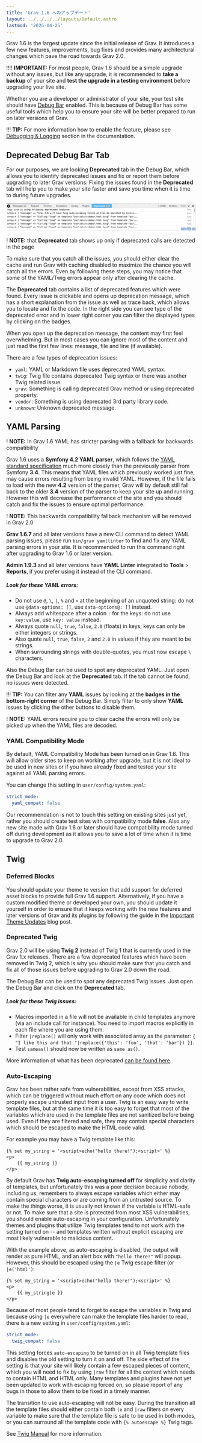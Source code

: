 ```yaml
---
title: 'Grav 1.6 へのアップデート'
layout: ../../../../layouts/Default.astro
lastmod: '2025-04-25'
---
```

Grav 1.6 is the largest update since the initial release of Grav. It introduces a few new features, improvements, bug fixes and provides many architectural changes which pave the road towards Grav 2.0.

!!!! **IMPORTANT:** For most people, Grav 1.6 should be a simple upgrade without any issues, but like any upgrade, it is recommended to **take a backup** of your site and **test the upgrade in a testing environment** before upgrading your live site.

Whether you are a developer or administrator of your site, your test site should have [Debug Bar](../../03.debugging/#debug-bar) enabled. This is because of Debug Bar has some useful tools which help you to ensure your site will be better prepared to run on later versions of Grav.

!!! **TIP:** For more information how to enable the feature, please see [Debugging & Logging](https://learn.getgrav.org/16/advanced/debugging) section in the documentation.

## Deprecated Debug Bar Tab

For our purposes, we are looking **Deprecated** tab in the Debug Bar, which allows you to identify deprecated issues and fix or report them before upgrading to later Grav versions. Fixing the issues found in the **Deprecated** tab will help you to make your site faster and save you time when it is time to during future upgrades.

![Deprecated Tab](deprecated-tab.png)

! **NOTE:** that **Deprecated** tab shows up only if deprecated calls are detected in the page

To make sure that you catch all the issues, you should either clear the cache and run Grav with caching disabled to maximize the chance you will catch all the errors. Even by following these steps, you may notice that some of the YAML/Twig errors appear only after clearing the cache.

The **Deprecated** tab contains a list of deprecated features which were found. Every issue is clickable and opens up deprecation message, which has a short explanation from the issue as well as trace back, which allows you to locate and fix the code. In the right side you can see type of the deprecated error and in lower right corner you can filter the displayed types by clicking on the badges.

When you open up the deprecation message, the content may first feel overwhelming. But in most cases you can ignore most of the content and just read the first few lines: message, file and line (if available).

There are a few types of deprecation issues:

* `yaml`: YAML or Markdown file uses deprecated YAML syntax.
* `twig`: Twig file contains deprecated Twig syntax or there was another Twig related issue.
* `grav`: Something is calling deprecated Grav method or using deprecated property.
* `vendor`: Something is using deprecated 3rd party library code.
* `unknown`: Unknown deprecated message.

## YAML Parsing

! **NOTE:** In Grav 1.6 YAML has stricter parsing with a fallback for backwards compatibility

Grav 1.6 uses a **Symfony 4.2 YAML parser**, which follows the [YAML standard specification](https://yaml.org/spec?target=_blank) much more closely than the previously parser from Symfony **3.4**. This means that YAML files which previously worked just fine, may cause errors resulting from being invalid YAML. However, if the file fails to load with the new **4.2** version of the parser, Grav will by default still fall back to the older **3.4** version of the parser to keep your site up and running. However this will decrease the performance of the site and you should catch and fix the issues to ensure optimal performance.

! **NOTE:** This backwards compatibility fallback mechanism will be removed in Grav 2.0

**Grav 1.6.7** and all later versions have a new CLI command to detect YAML parsing issues, please run `bin/grav yamllinter` to find and fix any YAML parsing errors in your site. It is recommended to run this command right after upgrading to Grav 1.6 or later version.

**Admin 1.9.3** and all later versions have **YAML Linter** integrated to **Tools** > **Reports**, if you prefer using it instead of the CLI command.

##### Look for these YAML errors:

- Do not use `@`, `\`, `|`, `%` and `>` at the beginning of an unquoted string: do not use `@data-options: []`, use `data-options@: []` instead.
- Always add whitespace after a colon `:` for the keys: do not use `key:value`, use `key: value` instead.
- Always quote `null`, `true`, `false`, `2.0` (floats) in keys; keys can only be either integers or strings.
- Also quote `null`, `true`, `false`, `2` and `2.0` in values if they are meant to be strings.
- When surrounding strings with double-quotes, you must now escape `\` characters.

Also the Debug Bar can be used to spot any deprecated YAML. Just open the Debug Bar and look at the **Deprecated** tab. If the tab cannot be found, no issues were detected.

!!! **TIP:** You can filter any **YAML** issues by looking at the **badges in the bottom-right corner** of the Debug Bar. Simply filter to only show **YAML** issues by clicking the other buttons to disable them.

! **NOTE:** YAML errors require you to clear cache the errors will only be picked up when the YAML files are decoded.

### YAML Compatibility Mode

By default, YAML Compatibility Mode has been turned on in Grav 1.6. This will allow older sites to keep on working after upgrade, but it is not ideal to be used in new sites or if you have already fixed and tested your site against all YAML parsing errors.

You can change this setting in `user/config/system.yaml`:

```yaml
strict_mode:
  yaml_compat: false
```

Our recommendation is not to touch this setting on existing sites just yet, rather you should create test sites with compatibility mode **false**. Also any new site made with Grav 1.6 or later should have compatibility mode turned off during development as it allows you to save a lot of time when it is time to upgrade to Grav 2.0.

## Twig

### Deferred Blocks

You should update your theme to version that add support for deferred asset blocks to provide full Grav 1.6 support. Alternatively, if you have a custom modified theme or developed your own, you should update it yourself in order to ensure that it keeps working with the new features and later versions of Grav and its plugins by following the guide in the [Important Theme Updates](https://getgrav.org/blog/important-theme-updates) blog post.

### Deprecated Twig

Grav 2.0 will be using **Twig 2** instead of Twig 1 that is currently used in the Grav 1.x releases. There are a few deprecated features which have been removed in Twig 2, which is why you should make sure that you catch and fix all of those issues before upgrading to Grav 2.0 down the road.

The Debug Bar can be used to spot any deprecated Twig issues. Just open the Debug Bar and click on the **Deprecated** tab.

##### Look for these Twig issues:

- Macros imported in a file will not be available in child templates anymore (via an include call for instance). You need to import macros explicitly in each file where you are using them.
- Filter `|replace()` will only work with associated array as the parameter: `{ "I like this and that."|replace({'this': 'foo', 'that': 'bar'}) }}`.
- Test `sameas()` should now be written as `same as()`.

More information of what has been deprecated [can be found here](https://twig.symfony.com/doc/1.x/deprecated.html?target=_blank).

### Auto-Escaping

Grav has been rather safe from vulnerabilities, except from XSS attacks, which can be triggered without much effort on any code which does not properly escape untrusted input from a user. Twig is an easy way to write template files, but at the same time it is too easy to forget that most of the variables which are used in the template files are not sanitized before being used. Even if they are filtered and safe, they may contain special characters which should be escaped to make the HTML code valid.

For example you may have a Twig template like this:

```twig
{% set my_string = '<script>echo("hello there!");<script>' %}
<p>
    {{ my_string }}
</p>
```

By default Grav has **Twig auto-escaping turned off** for simplicity and clarity of templates, but unfortunately this was a poor decision because nobody, including us, remembers to always escape variables which either may contain special characters or are coming from an untrusted source. To make the things worse, it is usually not known if the variable is HTML-safe or not. To make sure that a site is protected from most XSS vulnerabilities, you should enable auto-escaping in your configuration. Unfortunately themes and plugins that utilize Twig templates tend to not work with the setting turned on -- and templates written without explicit escaping are most likely vulnerable to malicious content.

With the example above, as auto-escaping is disabled, the output will render as pure HTML, and an alert box with `"hello there!"` will popup.  However, this should be escaped using the `|e` Twig escape filter (or `|e('html')`:

```twig
{% set my_string = '<script>echo("hello there!");<script>' %}
<p>
    {{ my_string|e }}
</p>
```

Because of most people tend to forget to escape the variables in Twig and because using `|e` everywhere can make the template files harder to read, there is a new setting in `user/config/system.yaml`:


```yaml
strict_mode:
  twig_compat: false
```

This setting forces `auto-escaping` to be turned on in all Twig template files and disables the old setting to turn it on and off. The side effect of the setting is that your site will likely contain a few escaped pieces of content, which you will need to fix by using `|raw` filter for all the content which needs to contain HTML and HTML only. Many templates and plugins have not yet been updated to work with escaping forced on, so please report of any bugs in those to allow them to be fixed in a timely manner.

The transition to use auto-escaping will not be easy. During the transition all the template files should either contain both `|e` and `|raw` filters on every variable to make sure that the template file is safe to be used in both modes, or you can surround all the template code with `{% autoescape %}` Twig tags.

See [Twig Manual](https://twig.symfony.com/doc/1.x/tags/autoescape.html) for more information.

